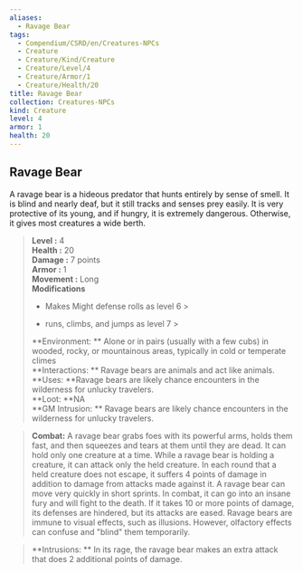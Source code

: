 ```yaml
---
aliases:
  - Ravage Bear
tags:
  - Compendium/CSRD/en/Creatures-NPCs
  - Creature
  - Creature/Kind/Creature
  - Creature/Level/4
  - Creature/Armor/1
  - Creature/Health/20
title: Ravage Bear
collection: Creatures-NPCs
kind: Creature
level: 4
armor: 1
health: 20
---
```

## Ravage Bear  
A ravage bear is a hideous predator that hunts entirely by sense of smell. It is blind and nearly deaf, but it still tracks and senses prey easily. It is very protective of its young, and if hungry, it is extremely dangerous. Otherwise, it gives most creatures a wide berth.  

  
> **Level :** 4  
> **Health :** 20  
> **Damage :** 7 points  
> **Armor :** 1  
> **Movement :** Long  
> **Modifications**  
>- Makes Might defense rolls as level 6 >
>  
>- runs, climbs, and jumps as level 7 >
>  
> **Environment: ** Alone or in pairs (usually with a few cubs) in wooded, rocky, or mountainous areas, typically in cold or temperate climes  
> **Interactions: ** Ravage bears are animals and act like animals.  
> **Uses: **Ravage bears are likely chance encounters in the wilderness for unlucky travelers.  
> **Loot: **NA  
> **GM Intrusion: ** Ravage bears are likely chance encounters in the wilderness for unlucky travelers.  

> **Combat:** 
> A ravage bear grabs foes with its powerful arms, holds them fast, and then squeezes and tears at them until they are dead. It can hold only one creature at a time. While a ravage bear is holding a creature, it can attack only the held creature. In each round that a held creature does not escape, it suffers 4 points of damage in addition to damage from attacks made against it.
A ravage bear can move very quickly in short sprints. In combat, it can go into an insane fury and will fight to the death. If it takes 10 or more points of damage, its defenses are hindered, but its attacks are eased.
Ravage bears are immune to visual effects, such as illusions. However, olfactory effects can confuse and "blind" them temporarily.  
  

> **Intrusions: ** 
> In its rage, the ravage bear makes an extra attack that does 2 additional points of damage.  
